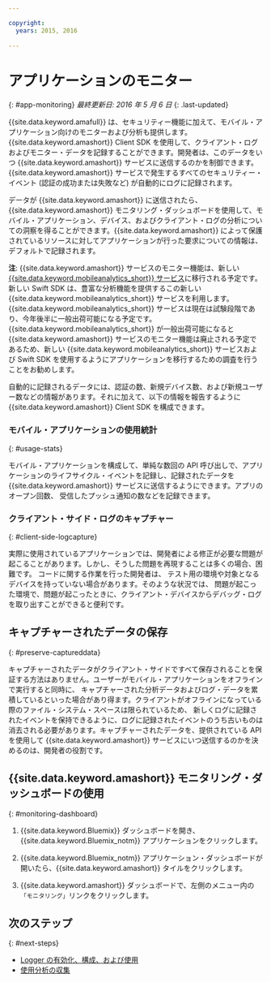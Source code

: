 ```yaml
---

copyright:
  years: 2015, 2016
  
---
```


# アプリケーションのモニター
{: #app-monitoring}
*最終更新日: 2016 年 5 月 6 日*
{: .last-updated}

{{site.data.keyword.amafull}} は、セキュリティー機能に加えて、モバイル・アプリケーション向けのモニターおよび分析も提供します。{{site.data.keyword.amashort}} Client SDK を使用して、クライアント・ログおよびモニター・データを記録することができます。開発者は、このデータをいつ {{site.data.keyword.amashort}} サービスに送信するのかを制御できます。{{site.data.keyword.amashort}} サービスで発生するすべてのセキュリティー・イベント (認証の成功または失敗など) が自動的にログに記録されます。

データが {{site.data.keyword.amashort}} に送信されたら、{{site.data.keyword.amashort}} モニタリング・ダッシュボードを使用して、モバイル・アプリケーション、デバイス、およびクライアント・ログの分析についての洞察を得ることができます。{{site.data.keyword.amashort}} によって保護されているリソースに対してアプリケーションが行った要求についての情報は、デフォルトで記録されます。


**注**: {{site.data.keyword.amashort}} サービスのモニター機能は、新しい [{{site.data.keyword.mobileanalytics_short}} サービス](https://console.ng.bluemix.net/catalog/services/mobile-analytics)に移行される予定です。新しい Swift SDK は、豊富な分析機能を提供するこの新しい {{site.data.keyword.mobileanalytics_short}} サービスを利用します。{{site.data.keyword.mobileanalytics_short}} サービスは現在は試験段階であり、今年後半に一般出荷可能になる予定です。{{site.data.keyword.mobileanalytics_short}} が一般出荷可能になると {{site.data.keyword.amashort}} サービスのモニター機能は廃止される予定であるため、新しい {{site.data.keyword.mobileanalytics_short}} サービスおよび Swift SDK を使用するようにアプリケーションを移行するための調査を行うことをお勧めします。


自動的に記録されるデータには、認証の数、新規デバイス数、および新規ユーザー数などの情報があります。それに加えて、以下の情報を報告するように {{site.data.keyword.amashort}} Client SDK を構成できます。

### モバイル・アプリケーションの使用統計
{: #usage-stats}

モバイル・アプリケーションを構成して、単純な数回の API 呼び出しで、アプリケーションのライフサイクル・イベントを記録し、記録されたデータを {{site.data.keyword.amashort}} サービスに送信するようにできます。アプリのオープン回数、
受信したプッシュ通知の数などを記録できます。

### クライアント・サイド・ログのキャプチャー
{: #client-side-logcapture}

実際に使用されているアプリケーションでは、開発者による修正が必要な問題が起こることがあります。しかし、そうした問題を再現することは多くの場合、困難です。<!--in R&D.--> コードに関する作業を行った開発者は、
テスト用の環境や対象となるデバイスを持っていない場合があります。そのような状況では、
問題が起こった環境で、問題が起こったときに、クライアント・デバイスからデバッグ・ログを取り出すことができると便利です。

## キャプチャーされたデータの保存
{: #preserve-captureddata}

キャプチャーされたデータがクライアント・サイドですべて保存されることを保証する方法はありません。ユーザーがモバイル・アプリケーションをオフラインで実行すると同時に、
キャプチャーされた分析データおよびログ・データを累積しているといった場合があり得ます。クライアントがオフラインになっている際のファイル・システム・スペースは限られているため、
新しくログに記録されたイベントを保持できるように、ログに記録されたイベントのうち古いものは消去される必要があります。キャプチャーされたデータを、提供されている API を使用して {{site.data.keyword.amashort}} サービスにいつ送信するのかを決めるのは、開発者の役割です。

## {{site.data.keyword.amashort}} モニタリング・ダッシュボードの使用
{: #monitoring-dashboard}

1. {{site.data.keyword.Bluemix}} ダッシュボードを開き、{{site.data.keyword.Bluemix_notm}} アプリケーションをクリックします。

2. {{site.data.keyword.Bluemix_notm}} アプリケーション・ダッシュボードが開いたら、{{site.data.keyword.amashort}} タイルをクリックします。

3. {{site.data.keyword.amashort}} ダッシュボードで、左側のメニュー内の`「モニタリング」`リンクをクリックします。

## 次のステップ
{: #next-steps}
* [Logger の有効化、構成、および使用](app-monitoring-logger.html)
* [使用分析の収集](app-monitoring-gathering-analytics.html)
